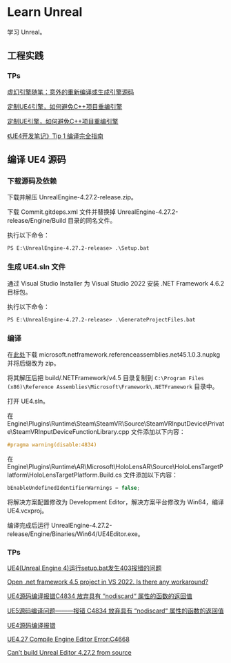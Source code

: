 # Learn Unreal

学习 Unreal。

## 工程实践

### TPs

[虚幻引擎随笔：意外的重新编译或生成引擎源码](https://www.bilibili.com/opus/552142557286366282)

[定制UE4引擎，如何避免C++项目重编引擎](https://www.bilibili.com/opus/464162093554185164)

[定制UE引擎，如何避免C++项目重编引擎](https://zhuanlan.zhihu.com/p/593960535)

[《UE4开发笔记》Tip 1 编译完全指南](https://zhuanlan.zhihu.com/p/509308558)

## 编译 UE4 源码

### 下载源码及依赖

下载并解压 UnrealEngine-4.27.2-release.zip。

下载 Commit.gitdeps.xml 文件并替换掉 UnrealEngine-4.27.2-release/Engine/Build 目录的同名文件。

执行以下命令：

```
PS E:\UnrealEngine-4.27.2-release> .\Setup.bat
```

### 生成 UE4.sln 文件

通过 Visual Studio Installer 为 Visual Studio 2022 安装 .NET Framework 4.6.2 目标包。

执行以下命令：

```
PS E:\UnrealEngine-4.27.2-release> .\GenerateProjectFiles.bat
```

### 编译

在[此处](https://www.nuget.org/packages/Microsoft.NETFramework.ReferenceAssemblies.net45)下载 microsoft.netframework.referenceassemblies.net45.1.0.3.nupkg 并将后缀改为 zip。

将其解压后把 build/.NETFramework/v4.5 目录复制到 `C:\Program Files (x86)\Reference Assemblies\Microsoft\Framework\.NETFramework` 目录中。

打开 UE4.sln。

在 Engine\Plugins\Runtime\Steam\SteamVR\Source\SteamVRInputDevice\Private\SteamVRInputDeviceFunctionLibrary.cpp 文件添加以下内容：

```cpp
#pragma warning(disable:4834)
```

在 Engine\Plugins\Runtime\AR\Microsoft\HoloLensAR\Source\HoloLensTargetPlatform\HoloLensTargetPlatform.Build.cs 文件添加以下内容：

```cs
bEnableUndefinedIdentifierWarnings = false;
```

将解决方案配置修改为 Development Editor，解决方案平台修改为 Win64，编译 UE4.vcxproj。

编译完成后运行 UnrealEngine-4.27.2-release/Engine/Binaries/Win64/UE4Editor.exe。

### TPs

[UE4(Unreal Engine 4)运行setup.bat发生403报错的问题](https://blog.csdn.net/weixin_42173136/article/details/130608031)

[Open .net framework 4.5 project in VS 2022. Is there any workaround?](https://stackoverflow.com/questions/70022194/open-net-framework-4-5-project-in-vs-2022-is-there-any-workaround)

[UE4源码编译报错C4834 放弃具有 “nodiscard“ 属性的函数的返回值](https://blog.csdn.net/qq_59095655/article/details/132896929)

[UE5源码编译问题———报错 C4834 放弃具有 “nodiscard“ 属性的函数的返回值](https://blog.csdn.net/weixin_43945471/article/details/135490948)

[UE4源码编译报错](https://blog.csdn.net/qq_39049179/article/details/123736101)

[UE4.27 Compile Engine Editor Error:C4668](https://zhuanlan.zhihu.com/p/586056293)

[Can’t build Unreal Editor 4.27.2 from source](https://forums.unrealengine.com/t/cant-build-unreal-editor-4-27-2-from-source/654850)
